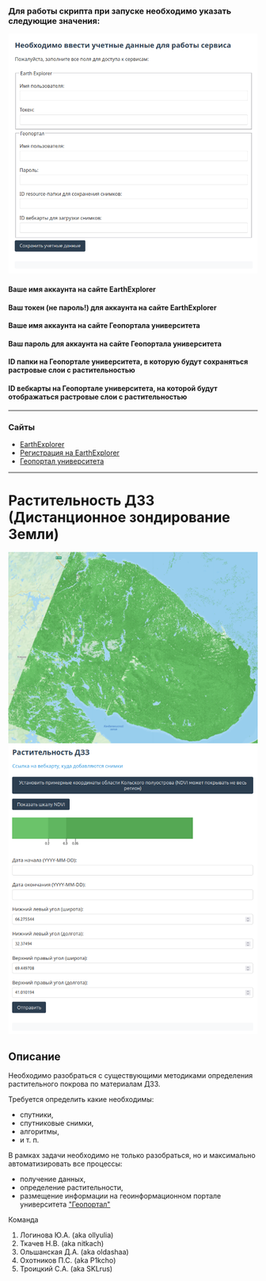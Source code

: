 ### Для работы скрипта при запуске необходимо указать следующие значения:

![credentials](credentials.png)

#### Ваше имя аккаунта на сайте EarthExplorer
#### Ваш токен (не пароль!) для аккаунта на сайте EarthExplorer

#### Ваше имя аккаунта на сайте Геопортала университета
#### Ваш пароль для аккаунта на сайте Геопортала университета

#### ID папки на Геопортале университета, в которую будут сохраняться растровые слои с растительностью
#### ID вебкарты на Геопортале университета, на которой будут отображаться растровые слои с растительностью

---

### Сайты

- [EarthExplorer](https://earthexplorer.usgs.gov/)
- [Регистрация на EarthExplorer](https://ers.cr.usgs.gov/register)
- [Геопортал университета](https://geo.mauniver.ru/)


---

# Растительность ДЗЗ (Дистанционное зондирование Земли)

![demonstration](preview.png)
![website](website-preview.png)

## Описание
Необходимо разобраться с существующими методиками определения растительного покрова по материалам ДЗЗ.

Требуется определить какие необходимы:
- спутники,
- спутниковые снимки,
- алгоритмы,
- и т. п.

В рамках задачи необходимо не только разобраться, но и максимально автоматизировать все процессы:
- получение данных,
- определение растительности,
- размещение информации на геоинформационном портале университета ["Геопортал"](https://geo.mauniver.ru)

Команда
1. Логинова Ю.А. (aka ollyulia)
2. Ткачев Н.В. (aka nitkach)
3. Ольшанская Д.А. (aka oldashaa)
4. Охотников П.С. (aka P1kcho)
5. Троицкий С.А. (aka SKLrus)
